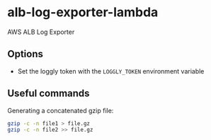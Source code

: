 # alb-log-exporter-lambda
AWS ALB Log Exporter

## Options
- Set the loggly token with the `LOGGLY_TOKEN` environment variable

## Useful commands
Generating a concatenated gzip file:
``` sh
gzip -c -n file1 > file.gz
gzip -c -n file2 >> file.gz
```
